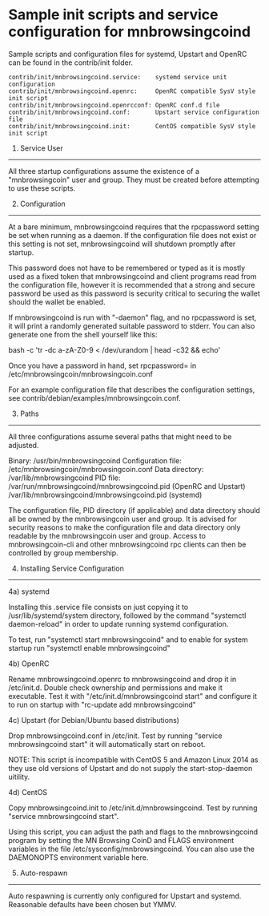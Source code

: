 Sample init scripts and service configuration for mnbrowsingcoind
==========================================================

Sample scripts and configuration files for systemd, Upstart and OpenRC
can be found in the contrib/init folder.

    contrib/init/mnbrowsingcoind.service:    systemd service unit configuration
    contrib/init/mnbrowsingcoind.openrc:     OpenRC compatible SysV style init script
    contrib/init/mnbrowsingcoind.openrcconf: OpenRC conf.d file
    contrib/init/mnbrowsingcoind.conf:       Upstart service configuration file
    contrib/init/mnbrowsingcoind.init:       CentOS compatible SysV style init script

1. Service User
---------------------------------

All three startup configurations assume the existence of a "mnbrowsingcoin" user
and group.  They must be created before attempting to use these scripts.

2. Configuration
---------------------------------

At a bare minimum, mnbrowsingcoind requires that the rpcpassword setting be set
when running as a daemon.  If the configuration file does not exist or this
setting is not set, mnbrowsingcoind will shutdown promptly after startup.

This password does not have to be remembered or typed as it is mostly used
as a fixed token that mnbrowsingcoind and client programs read from the configuration
file, however it is recommended that a strong and secure password be used
as this password is security critical to securing the wallet should the
wallet be enabled.

If mnbrowsingcoind is run with "-daemon" flag, and no rpcpassword is set, it will
print a randomly generated suitable password to stderr.  You can also
generate one from the shell yourself like this:

bash -c 'tr -dc a-zA-Z0-9 < /dev/urandom | head -c32 && echo'

Once you have a password in hand, set rpcpassword= in /etc/mnbrowsingcoin/mnbrowsingcoin.conf

For an example configuration file that describes the configuration settings,
see contrib/debian/examples/mnbrowsingcoin.conf.

3. Paths
---------------------------------

All three configurations assume several paths that might need to be adjusted.

Binary:              /usr/bin/mnbrowsingcoind
Configuration file:  /etc/mnbrowsingcoin/mnbrowsingcoin.conf
Data directory:      /var/lib/mnbrowsingcoind
PID file:            /var/run/mnbrowsingcoind/mnbrowsingcoind.pid (OpenRC and Upstart)
                     /var/lib/mnbrowsingcoind/mnbrowsingcoind.pid (systemd)

The configuration file, PID directory (if applicable) and data directory
should all be owned by the mnbrowsingcoin user and group.  It is advised for security
reasons to make the configuration file and data directory only readable by the
mnbrowsingcoin user and group.  Access to mnbrowsingcoin-cli and other mnbrowsingcoind rpc clients
can then be controlled by group membership.

4. Installing Service Configuration
-----------------------------------

4a) systemd

Installing this .service file consists on just copying it to
/usr/lib/systemd/system directory, followed by the command
"systemctl daemon-reload" in order to update running systemd configuration.

To test, run "systemctl start mnbrowsingcoind" and to enable for system startup run
"systemctl enable mnbrowsingcoind"

4b) OpenRC

Rename mnbrowsingcoind.openrc to mnbrowsingcoind and drop it in /etc/init.d.  Double
check ownership and permissions and make it executable.  Test it with
"/etc/init.d/mnbrowsingcoind start" and configure it to run on startup with
"rc-update add mnbrowsingcoind"

4c) Upstart (for Debian/Ubuntu based distributions)

Drop mnbrowsingcoind.conf in /etc/init.  Test by running "service mnbrowsingcoind start"
it will automatically start on reboot.

NOTE: This script is incompatible with CentOS 5 and Amazon Linux 2014 as they
use old versions of Upstart and do not supply the start-stop-daemon uitility.

4d) CentOS

Copy mnbrowsingcoind.init to /etc/init.d/mnbrowsingcoind. Test by running "service mnbrowsingcoind start".

Using this script, you can adjust the path and flags to the mnbrowsingcoind program by
setting the MN Browsing CoinD and FLAGS environment variables in the file
/etc/sysconfig/mnbrowsingcoind. You can also use the DAEMONOPTS environment variable here.

5. Auto-respawn
-----------------------------------

Auto respawning is currently only configured for Upstart and systemd.
Reasonable defaults have been chosen but YMMV.
